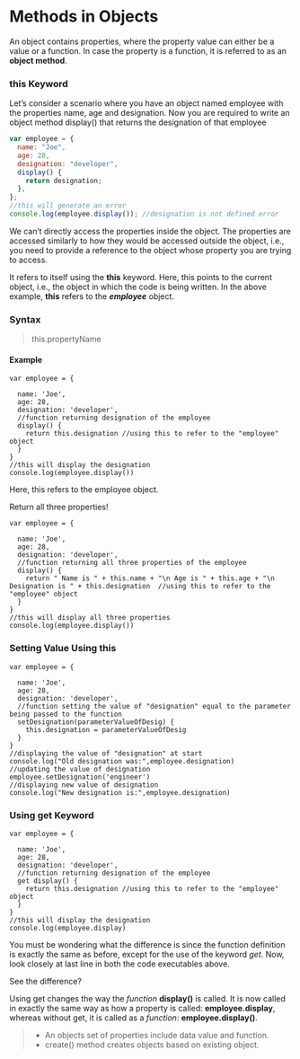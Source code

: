 # Methods in Objects

An object contains properties, where the property value can either be a value or a function. In case the property is a function, it is referred to as an **object method**.

### this Keyword

Let’s consider a scenario where you have an object named employee with the properties name, age and designation. Now you are required to write an object method display() that returns the designation of that employee

```javascript
var employee = {
  name: "Joe",
  age: 28,
  designation: "developer",
  display() {
    return designation;
  },
};
//this will generate an error
console.log(employee.display()); //designation is not defined error
```

We can’t directly access the properties inside the object.
The properties are accessed similarly to how they would be accessed outside the object, i.e., you need to provide a reference to the object whose property you are trying to access.

It refers to itself using the **this** keyword. Here, this points to the current object, i.e., the object in which the code is being written. In the above example, **this** refers to the **_employee_** object.

### Syntax

> this.propertyName

#### Example

```JS
var employee = {

  name: 'Joe',
  age: 28,
  designation: 'developer',
  //function returning designation of the employee
  display() {
    return this.designation //using this to refer to the "employee" object
  }
}
//this will display the designation
console.log(employee.display())
```

Here, this refers to the employee object.

Return all three properties!

```JS
var employee = {

  name: 'Joe',
  age: 28,
  designation: 'developer',
  //function returning all three properties of the employee
  display() {
    return " Name is " + this.name + "\n Age is " + this.age + "\n Designation is " + this.designation  //using this to refer to the "employee" object
  }
}
//this will display all three properties
console.log(employee.display())
```

### Setting Value Using this

```JS
var employee = {

  name: 'Joe',
  age: 28,
  designation: 'developer',
  //function setting the value of "designation" equal to the parameter being passed to the function
  setDesignation(parameterValueOfDesig) {
    this.designation = parameterValueOfDesig
  }
}
//displaying the value of "designation" at start
console.log("Old designation was:",employee.designation)
//updating the value of designation
employee.setDesignation('engineer')
//displaying new value of designation
console.log("New designation is:",employee.designation)
```

### Using get Keyword

```JS
var employee = {

  name: 'Joe',
  age: 28,
  designation: 'developer',
  //function returning designation of the employee
  get display() {
    return this.designation //using this to refer to the "employee" object
  }
}
//this will display the designation
console.log(employee.display)
```

You must be wondering what the difference is since the function definition is exactly the same as before, except for the use of the keyword _get_. Now, look closely at last line in both the code executables above.

See the difference?

Using get changes the way the _function_ **display()** is called. It is now called in exactly the same way as how a property is called: **employee.display**, whereas without get, it is called as a _function_: **employee.display()**.

> - An objects set of properties include data value and function.
> - create() method creates objects based on existing object.
